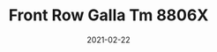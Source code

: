 ---
tags: 
  - "To Market"
  - "Loose Lay LVT"
  - "Acoustx"
title: "Front Row Galla Tm 8806X"
designer: "To Market"
image_primary: "img/8701%20FLOOR%20copy.jpg"
href: "https://www.tomkt.com/front-row-ballet"
description: "Size%3A%2019.68%22%20X%2039.37%22%A0/%20Wear%20layer%3A%20.5mm%20%2820mil%29%20/%20Edge%3A%20Square%20/%20Thickness%3A%205.0mm%20%3D%A04.0mm%20Vinyl%20Top%20+%201.0mm%20AcoustX%20Sound%20Absorbing%20Backing%20/%20Sq.ft/Ctn%3A%2032.29%A0/%20Installation%3A%20Glue%20Down"
category: "loose-lay-lvt-acoustx"
subtitle: ""
manufacturer: "ToMarket"
slug: "/manufacturers/tomarket/loose-lay-lvt-acoustx/to-market-front-row-galla-tm-8806-x"
date: "2021-02-22"
---